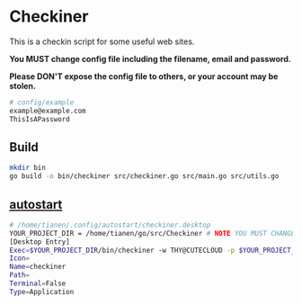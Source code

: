 # Checkiner

This is a checkin script for some useful web sites.

**You MUST change config file including the filename, email and password.**

**Please DON'T expose the config file to others, or your account may be stolen.**

```bash
# config/example
example@example.com
ThisIsAPassword
```

## Build

```bash
mkdir bin
go build -o bin/checkiner src/checkiner.go src/main.go src/utils.go 
```

## [autostart](https://wiki.archlinuxcn.org/wiki/KDE#%E8%87%AA%E5%90%AF%E5%8A%A8)

```bash
# /home/tianen/.config/autostart/checkiner.desktop
YOUR_PROJECT_DIR = /home/tianen/go/src/Checkiner # NOTE YOU MUST CHANGE THIS DIR
[Desktop Entry]
Exec=$YOUR_PROJECT_DIR/bin/checkiner -w THY@CUTECLOUD -p $YOUR_PROJECT_DIR/config/THY@$YOUR_PROJECT_DIR/config/CUTECLOUD
Icon=
Name=checkiner
Path=
Terminal=False
Type=Application
```
